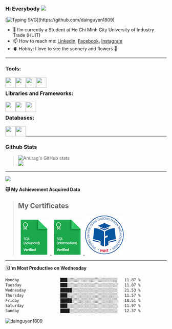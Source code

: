 ### <p>Hi Everybody <img src="https://media.giphy.com/media/hvRJCLFzcasrR4ia7z/giphy.gif" width="25"></p>
[![Typing SVG](https://readme-typing-svg.herokuapp.com/?font=Roboto&color=016EEA&size=60&center=true&vCenter=true&width=900&height=100&lines=Hello+there!+%F0%9F%91%8B;I'm+Nguyễn+Hữu+Đại;My+Hometown+is+Phú+Yên.+%F0%9F%98%84;I'm+a+Software+Developer.;Nice+to+Meet+You+!!!...)](https://github.com/dainguyen1809)
- 🔭 I’m currently a Student at Ho Chi Minh City University of Industry Trade (HUIT) 
- 📫 How to reach me: [Linkedin], [Facebook], [Instagram]
- 🫀 Hobby: I love to see the scenery and flowers 🥰
---

### Tools:
<img align='left' height="32" width="32" src="https://cdn.jsdelivr.net/npm/simple-icons@4.8.0/icons/visualstudiocode.svg" />
<img align='left' height="32" width="32" src="https://cdn.jsdelivr.net/npm/simple-icons@4.8.0/icons/microsoftsqlserver.svg" />
<img align='left' height="32" width="32" src="https://cdn.jsdelivr.net/npm/simple-icons@4.8.0/icons/xampp.svg" />
<img align='left' height="32" width="32" src="https://cdn.jsdelivr.net/npm/simple-icons@4.8.0/icons/blender.svg" />
<br>

### Libraries and Frameworks:
<img align='left' height="32" width="32" src="https://cdn.jsdelivr.net/npm/simple-icons@4.8.0/icons/node-dot-js.svg" />
<img align='left' height="32" width="32" src="https://cdn.jsdelivr.net/npm/simple-icons@4.8.0/icons/jquery.svg" />
<img align='left' height="32" width="32" src="https://cdn.jsdelivr.net/npm/simple-icons@4.8.0/icons/laravel.svg" />
<br>

### Databases:
<img align='left' height="32" width="32" src="https://cdn.jsdelivr.net/npm/simple-icons@4.8.0/icons/mysql.svg" />
<img align='left' height="32" width="32" src="https://cdn.jsdelivr.net/npm/simple-icons@4.8.0/icons/mongodb.svg" />

<br>

---
### Github Stats

>![Anurag's GitHub stats](https://github-readme-stats.vercel.app/api?username=dainguyen1809&theme=nightowl&show_icons=true)                  
><img src = "https://github-readme-stats.vercel.app/api/top-langs/?username=dainguyen1809&count_private=true&theme=radical&langs_count=3&hide=shell">
---
<!--START_SECTION:waka-->
<img src="https://komarev.com/ghpvc/?username=dainguyen1809&style=for-the-badge">


**🐱 My Achievement Acquired Data** 
>## My Certificates
>
><a href="Skills%20Certification/sql_advanced%20certificate.png">
>    <img src="Skills Certification/sql_advanced_skill.png" alt="sql advanced skill"/>
></a>
><a href="Skills%20Certification/sql_intermediate certificate.png">
>    <img src="Skills Certification/sql_intermediate_skill.png" alt="sql intermediate skill"/>
></a>
><a href="Skills%20Certification/huit_certificate certificate.jpg">
>    <img src="Skills Certification/huit_certificate_skill.png" alt="huit certificate skill"/>
></a>
---


🗓**I'm Most Productive on Wednesday** 

```text
Monday                  ███░░░░░░░░░░░░░░░░░░░░░░   11.87 % 
Tuesday                 ███░░░░░░░░░░░░░░░░░░░░░░   11.87 % 
Wednesday               █████░░░░░░░░░░░░░░░░░░░░   21.53 % 
Thursday                ███░░░░░░░░░░░░░░░░░░░░░░   11.57 % 
Friday                  █████░░░░░░░░░░░░░░░░░░░░   18.51 % 
Saturday                ███░░░░░░░░░░░░░░░░░░░░░░   11.97 % 
Sunday                  ████░░░░░░░░░░░░░░░░░░░░░   12.37 % 
```

<!--END_SECTION:waka-->
[Instagram]: https://www.instagram.com/dainguyen.dhn/
[Facebook]: https://www.facebook.com/dainguyen.dhn/
[Linkedin]: https://www.linkedin.com/in/dainguyen1809/


<p><img align="center" src="https://github-readme-streak-stats.herokuapp.com/?user=dainguyen1809&" alt="dainguyen1809" /></p>


<!--END_SECTION:waka-->

